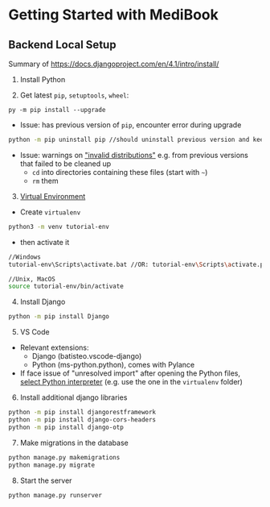 # Getting Started with MediBook

## Backend Local Setup

Summary of https://docs.djangoproject.com/en/4.1/intro/install/

1. Install Python

2. Get latest `pip`, `setuptools`, `wheel`:

```
py -m pip install --upgrade
```

- Issue: has previous version of `pip`, encounter error during upgrade

```bash
python -m pip uninstall pip //should uninstall previous version and keep new verion
```

- Issue: warnings on ["invalid distributions"](https://stackoverflow.com/questions/68880743/why-do-i-get-this-when-using-pip-warning-ignoring-invalid-distribution-ip) e.g. from previous versions that failed to be cleaned up
  - `cd` into directories containing these files (start with `~`)
  - `rm` them

3. [Virtual Environment](https://docs.python.org/3/tutorial/venv.html)

- Create `virtualenv`

```bash
python3 -m venv tutorial-env
```

- then activate it

```bash
//Windows
tutorial-env\Scripts\activate.bat //OR: tutorial-env\Scripts\activate.ps1

//Unix, MacOS
source tutorial-env/bin/activate
```

4. Install Django

```bash
python -m pip install Django
```

5. VS Code

- Relevant extensions:
  - Django (batisteo.vscode-django)
  - Python (ms-python.python), comes with Pylance
- If face issue of "unresolved import" after opening the Python files, [select Python interpreter](https://stackoverflow.com/questions/53939751/pylint-unresolved-import-error-in-visual-studio-code) (e.g. use the one in the `virtualenv` folder)

6. Install additional django libraries

```bash
python -m pip install djangorestframework
python -m pip install django-cors-headers
python -m pip install django-otp
```

7. Make migrations in the database

```bash
python manage.py makemigrations
python manage.py migrate
```

8. Start the server

```bash
python manage.py runserver
```

&nbsp;
